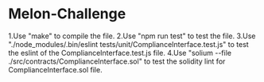 # Melon-Challenge
1.Use "make" to compile the file.
2.Use "npm run test" to test the file.
3.Use "./node_modules/.bin/eslint tests/unit/ComplianceInterface.test.js" to test the eslint of the ComplianceInterface.test.js file.
4.Use "solium --file ./src/contracts/ComplianceInterface.sol" to test the solidity lint for ComplianceInterface.sol file.
